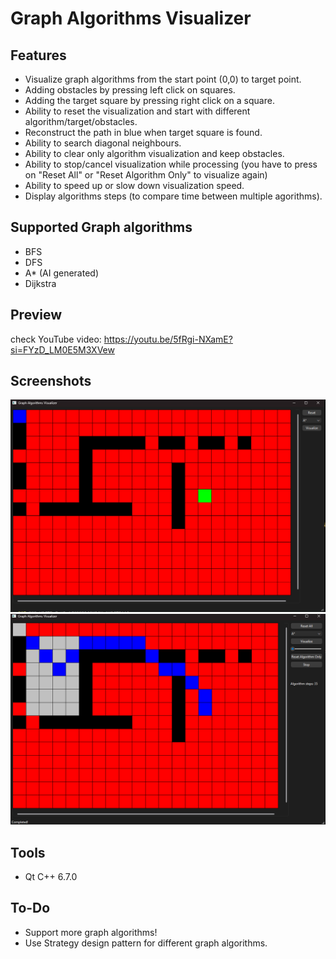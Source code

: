 # Graph Algorithms Visualizer

## Features
- Visualize graph algorithms from the start point (0,0) to target point.
- Adding obstacles by pressing left click on squares.
- Adding the target square by pressing right click on a square.
- Ability to reset the visualization and start with different algorithm/target/obstacles.
- Reconstruct the path in blue when target square is found.
- Ability to search diagonal neighbours.
- Ability to clear only algorithm visualization and keep obstacles.
- Ability to stop/cancel visualization while processing (you have to press on "Reset All" or "Reset Algorithm Only" to visualize again)
- Ability to speed up or slow down visualization speed.
- Display algorithms steps (to compare time between multiple agorithms).

## Supported Graph algorithms
- BFS
- DFS
- A* (AI generated)
- Dijkstra

## Preview
check YouTube video: https://youtu.be/5fRgi-NXamE?si=FYzD_LM0E5M3XVew

## Screenshots
![A*](image.png)
![A*](image2.png)

## Tools
- Qt C++ 6.7.0

## To-Do
- Support more graph algorithms!
- Use Strategy design pattern for different graph algorithms.
